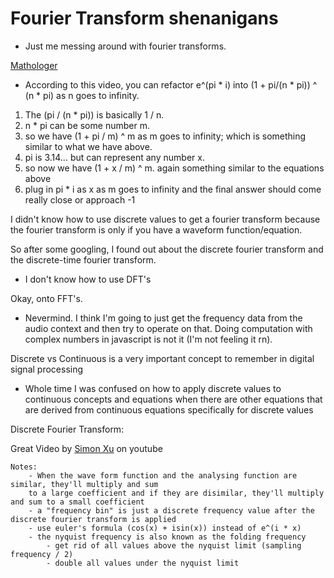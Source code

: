 # Fourier Transform shenanigans

- Just me messing around with fourier transforms.


[Mathologer](https://www.youtube.com/watch?v=-dhHrg-KbJ0)

 - According to this video, you can refactor e^(pi * i) into (1 + pi/(n * pi)) ^ (n * pi) as n goes to infinity.
 1. The (pi / (n * pi)) is basically 1 / n.
 2. n * pi can be some number m.
 3. so we have (1 + pi / m) ^ m as m goes to infinity; which is something similar to what we have above.
 4. pi is 3.14... but can represent any number x.
 5. so now we have (1 + x / m) ^ m. again something similar to the equations above
 6. plug in pi * i as x as m goes to infinity and the final answer should come really close or approach -1


I didn't know how to use discrete values to get a fourier transform because the fourier transform is only if you
have a waveform function/equation.

So after some googling, I found out about the discrete fourier transform and the discrete-time fourier transform.
 - I don't know how to use DFT's

Okay, onto FFT's.
 - Nevermind. I think I'm going to just get the frequency data from the audio context and then try to operate
   on that. Doing computation with complex numbers in javascript is not it (I'm not feeling it rn).

Discrete vs Continuous is a very important concept to remember in digital signal processing
 - Whole time I was confused on how to apply discrete values to continuous concepts and equations when
   there are other equations that are derived from continuous equations specifically for discrete values

Discrete Fourier Transform:

Great Video by [Simon Xu](https://www.youtube.com/watch?v=mkGsMWi_j4Q) on youtube

    Notes:
        - When the wave form function and the analysing function are similar, they'll multiply and sum
        to a large coefficient and if they are disimilar, they'll multiply and sum to a small coefficient
        - a "frequency bin" is just a discrete frequency value after the discrete fourier transform is applied
        - use euler's formula (cos(x) + isin(x)) instead of e^(i * x)
        - the nyquist frequency is also known as the folding frequency
            - get rid of all values above the nyquist limit (sampling frequency / 2)
            - double all values under the nyquist limit
